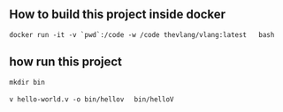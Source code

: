 ## How to build  this project inside docker 
``` docker run -it -v `pwd`:/code -w /code thevlang/vlang:latest   bash ```

## how run this project
```mkdir bin```

```v hello-world.v -o bin/hellov ```
``` bin/helloV```
